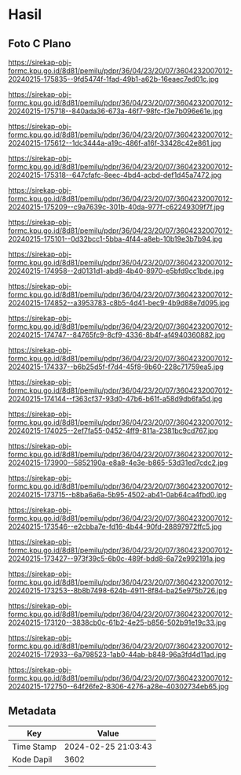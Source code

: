 # Hasil

## Foto C Plano

https://sirekap-obj-formc.kpu.go.id/8d81/pemilu/pdpr/36/04/23/20/07/3604232007012-20240215-175835--9fd5474f-1fad-49b1-a62b-16eaec7ed01c.jpg

https://sirekap-obj-formc.kpu.go.id/8d81/pemilu/pdpr/36/04/23/20/07/3604232007012-20240215-175718--840ada36-673a-46f7-98fc-f3e7b096e61e.jpg

https://sirekap-obj-formc.kpu.go.id/8d81/pemilu/pdpr/36/04/23/20/07/3604232007012-20240215-175612--1dc3444a-a19c-486f-a16f-33428c42e861.jpg

https://sirekap-obj-formc.kpu.go.id/8d81/pemilu/pdpr/36/04/23/20/07/3604232007012-20240215-175318--647cfafc-8eec-4bd4-acbd-def1d45a7472.jpg

https://sirekap-obj-formc.kpu.go.id/8d81/pemilu/pdpr/36/04/23/20/07/3604232007012-20240215-175209--c9a7639c-301b-40da-977f-c62249309f7f.jpg

https://sirekap-obj-formc.kpu.go.id/8d81/pemilu/pdpr/36/04/23/20/07/3604232007012-20240215-175101--0d32bcc1-5bba-4f44-a8eb-10b19e3b7b94.jpg

https://sirekap-obj-formc.kpu.go.id/8d81/pemilu/pdpr/36/04/23/20/07/3604232007012-20240215-174958--2d0131d1-abd8-4b40-8970-e5bfd9cc1bde.jpg

https://sirekap-obj-formc.kpu.go.id/8d81/pemilu/pdpr/36/04/23/20/07/3604232007012-20240215-174852--a3953783-c8b5-4d41-bec9-4b9d88e7d095.jpg

https://sirekap-obj-formc.kpu.go.id/8d81/pemilu/pdpr/36/04/23/20/07/3604232007012-20240215-174747--84765fc9-8cf9-4336-8b4f-af4940360882.jpg

https://sirekap-obj-formc.kpu.go.id/8d81/pemilu/pdpr/36/04/23/20/07/3604232007012-20240215-174337--b6b25d5f-f7d4-45f8-9b60-228c71759ea5.jpg

https://sirekap-obj-formc.kpu.go.id/8d81/pemilu/pdpr/36/04/23/20/07/3604232007012-20240215-174144--f363cf37-93d0-47b6-b61f-a58d9db6fa5d.jpg

https://sirekap-obj-formc.kpu.go.id/8d81/pemilu/pdpr/36/04/23/20/07/3604232007012-20240215-174025--2ef7fa55-0452-4ff9-811a-2381bc9cd767.jpg

https://sirekap-obj-formc.kpu.go.id/8d81/pemilu/pdpr/36/04/23/20/07/3604232007012-20240215-173900--5852190a-e8a8-4e3e-b865-53d31ed7cdc2.jpg

https://sirekap-obj-formc.kpu.go.id/8d81/pemilu/pdpr/36/04/23/20/07/3604232007012-20240215-173715--b8ba6a6a-5b95-4502-ab41-0ab64ca4fbd0.jpg

https://sirekap-obj-formc.kpu.go.id/8d81/pemilu/pdpr/36/04/23/20/07/3604232007012-20240215-173546--e2cbba7e-fd16-4b44-90fd-28897972ffc5.jpg

https://sirekap-obj-formc.kpu.go.id/8d81/pemilu/pdpr/36/04/23/20/07/3604232007012-20240215-173427--973f39c5-6b0c-489f-bdd8-6a72e992191a.jpg

https://sirekap-obj-formc.kpu.go.id/8d81/pemilu/pdpr/36/04/23/20/07/3604232007012-20240215-173253--8b8b7498-624b-4911-8f84-ba25e975b726.jpg

https://sirekap-obj-formc.kpu.go.id/8d81/pemilu/pdpr/36/04/23/20/07/3604232007012-20240215-173120--3838cb0c-61b2-4e25-b856-502b91e19c33.jpg

https://sirekap-obj-formc.kpu.go.id/8d81/pemilu/pdpr/36/04/23/20/07/3604232007012-20240215-172933--6a798523-1ab0-44ab-b848-96a3fd4d11ad.jpg

https://sirekap-obj-formc.kpu.go.id/8d81/pemilu/pdpr/36/04/23/20/07/3604232007012-20240215-172750--64f26fe2-8306-4276-a28e-40302734eb65.jpg


## Metadata

| Key        | Value               |
| ---------- | ------------------- |
| Time Stamp | 2024-02-25 21:03:43 |
| Kode Dapil | 3602                |



